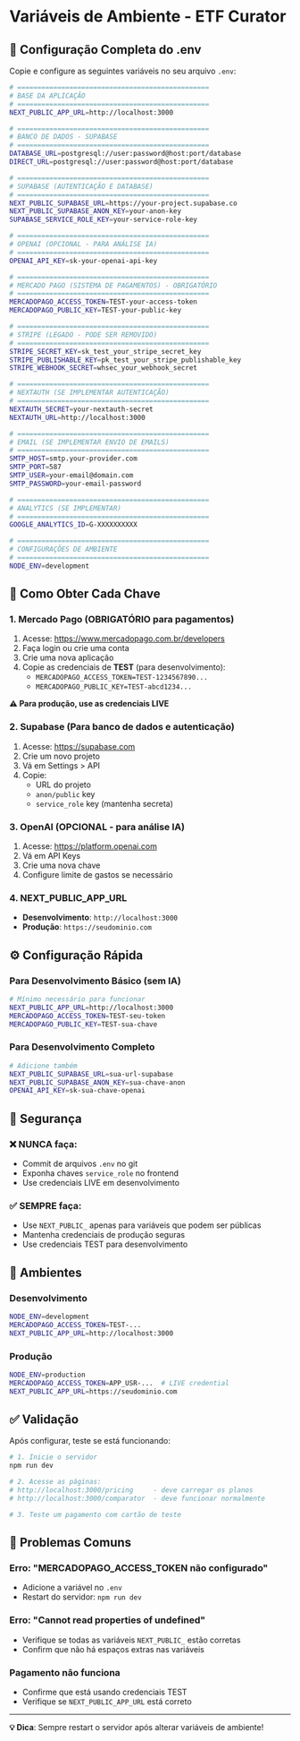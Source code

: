 # Variáveis de Ambiente - ETF Curator

## 📝 Configuração Completa do .env

Copie e configure as seguintes variáveis no seu arquivo `.env`:

```bash
# ================================================
# BASE DA APLICAÇÃO
# ================================================
NEXT_PUBLIC_APP_URL=http://localhost:3000

# ================================================
# BANCO DE DADOS - SUPABASE
# ================================================
DATABASE_URL=postgresql://user:password@host:port/database
DIRECT_URL=postgresql://user:password@host:port/database

# ================================================
# SUPABASE (AUTENTICAÇÃO E DATABASE)
# ================================================
NEXT_PUBLIC_SUPABASE_URL=https://your-project.supabase.co
NEXT_PUBLIC_SUPABASE_ANON_KEY=your-anon-key
SUPABASE_SERVICE_ROLE_KEY=your-service-role-key

# ================================================
# OPENAI (OPCIONAL - PARA ANÁLISE IA)
# ================================================
OPENAI_API_KEY=sk-your-openai-api-key

# ================================================
# MERCADO PAGO (SISTEMA DE PAGAMENTOS) - OBRIGATÓRIO
# ================================================
MERCADOPAGO_ACCESS_TOKEN=TEST-your-access-token
MERCADOPAGO_PUBLIC_KEY=TEST-your-public-key

# ================================================
# STRIPE (LEGADO - PODE SER REMOVIDO)
# ================================================
STRIPE_SECRET_KEY=sk_test_your_stripe_secret_key
STRIPE_PUBLISHABLE_KEY=pk_test_your_stripe_publishable_key
STRIPE_WEBHOOK_SECRET=whsec_your_webhook_secret

# ================================================
# NEXTAUTH (SE IMPLEMENTAR AUTENTICAÇÃO)
# ================================================
NEXTAUTH_SECRET=your-nextauth-secret
NEXTAUTH_URL=http://localhost:3000

# ================================================
# EMAIL (SE IMPLEMENTAR ENVIO DE EMAILS)
# ================================================
SMTP_HOST=smtp.your-provider.com
SMTP_PORT=587
SMTP_USER=your-email@domain.com
SMTP_PASSWORD=your-email-password

# ================================================
# ANALYTICS (SE IMPLEMENTAR)
# ================================================
GOOGLE_ANALYTICS_ID=G-XXXXXXXXXX

# ================================================
# CONFIGURAÇÕES DE AMBIENTE
# ================================================
NODE_ENV=development
```

## 🔑 Como Obter Cada Chave

### **1. Mercado Pago (OBRIGATÓRIO para pagamentos)**

1. Acesse: https://www.mercadopago.com.br/developers
2. Faça login ou crie uma conta
3. Crie uma nova aplicação
4. Copie as credenciais de **TEST** (para desenvolvimento):
   - `MERCADOPAGO_ACCESS_TOKEN=TEST-1234567890...`
   - `MERCADOPAGO_PUBLIC_KEY=TEST-abcd1234...`

**⚠️ Para produção, use as credenciais LIVE**

### **2. Supabase (Para banco de dados e autenticação)**

1. Acesse: https://supabase.com
2. Crie um novo projeto
3. Vá em Settings > API
4. Copie:
   - URL do projeto
   - `anon/public` key
   - `service_role` key (mantenha secreta)

### **3. OpenAI (OPCIONAL - para análise IA)**

1. Acesse: https://platform.openai.com
2. Vá em API Keys
3. Crie uma nova chave
4. Configure limite de gastos se necessário

### **4. NEXT_PUBLIC_APP_URL**

- **Desenvolvimento**: `http://localhost:3000`
- **Produção**: `https://seudominio.com`

## ⚙️ Configuração Rápida

### **Para Desenvolvimento Básico (sem IA)**

```bash
# Mínimo necessário para funcionar
NEXT_PUBLIC_APP_URL=http://localhost:3000
MERCADOPAGO_ACCESS_TOKEN=TEST-seu-token
MERCADOPAGO_PUBLIC_KEY=TEST-sua-chave
```

### **Para Desenvolvimento Completo**

```bash
# Adicione também
NEXT_PUBLIC_SUPABASE_URL=sua-url-supabase
NEXT_PUBLIC_SUPABASE_ANON_KEY=sua-chave-anon
OPENAI_API_KEY=sk-sua-chave-openai
```

## 🚨 Segurança

### **❌ NUNCA faça:**
- Commit de arquivos `.env` no git
- Exponha chaves `service_role` no frontend
- Use credenciais LIVE em desenvolvimento

### **✅ SEMPRE faça:**
- Use `NEXT_PUBLIC_` apenas para variáveis que podem ser públicas
- Mantenha credenciais de produção seguras
- Use credenciais TEST para desenvolvimento

## 🔄 Ambientes

### **Desenvolvimento**
```bash
NODE_ENV=development
MERCADOPAGO_ACCESS_TOKEN=TEST-...
NEXT_PUBLIC_APP_URL=http://localhost:3000
```

### **Produção**
```bash
NODE_ENV=production
MERCADOPAGO_ACCESS_TOKEN=APP_USR-...  # LIVE credential
NEXT_PUBLIC_APP_URL=https://seudominio.com
```

## ✅ Validação

Após configurar, teste se está funcionando:

```bash
# 1. Inicie o servidor
npm run dev

# 2. Acesse as páginas:
# http://localhost:3000/pricing     - deve carregar os planos
# http://localhost:3000/comparator  - deve funcionar normalmente

# 3. Teste um pagamento com cartão de teste
```

## 🐛 Problemas Comuns

### **Erro: "MERCADOPAGO_ACCESS_TOKEN não configurado"**
- Adicione a variável no `.env`
- Restart do servidor: `npm run dev`

### **Erro: "Cannot read properties of undefined"**
- Verifique se todas as variáveis `NEXT_PUBLIC_` estão corretas
- Confirm que não há espaços extras nas variáveis

### **Pagamento não funciona**
- Confirme que está usando credenciais TEST
- Verifique se `NEXT_PUBLIC_APP_URL` está correto

---

**💡 Dica**: Sempre restart o servidor após alterar variáveis de ambiente! 
